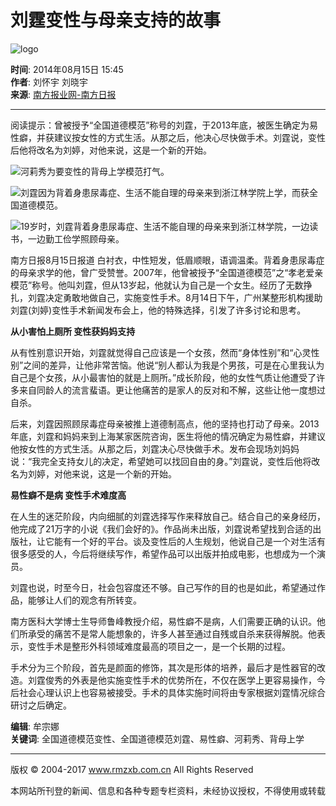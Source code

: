 # 刘霆变性与母亲支持的故事

![logo](http://www.rmzxb.com.cn/images/logo.png)

**时间**: 2014年08月15日 15:45  
**作者**: 刘怀宇 刘晓宇  
**来源**: [南方报业网-南方日报](http://www.baidu.com/baidu?word=南方报业网-南方日报)

---

阅读提示：曾被授予“全国道德模范”称号的刘霆，于2013年底，被医生确定为易性癖，并获建议按女性的方式生活。从那之后，他决心尽快做手术。刘霆说，变性后他将改名为刘婷，对他来说，这是一个新的开始。

![河莉秀为要变性的背母上学模范打气。](/upload/resources/image/2014/08/15/25062.jpg)

![刘霆因为背着身患尿毒症、生活不能自理的母亲来到浙江林学院上学，而获全国道德模范。](/upload/resources/image/2014/08/15/25063.jpg)

![19岁时，刘霆背着身患尿毒症、生活不能自理的母亲来到浙江林学院，一边读书，一边勤工俭学照顾母亲。](/upload/resources/image/2014/08/15/25064.jpg)

南方日报8月15日报道 白衬衣，中性短发，低眉顺眼，语调温柔。背着身患尿毒症的母亲求学的他，曾广受赞誉。2007年，他曾被授予“全国道德模范”之“孝老爱亲模范”称号。他叫刘霆，但从13岁起，他就认为自己是一个女生。经历了无数挣扎，刘霆决定勇敢地做自己，实施变性手术。8月14日下午，广州某整形机构援助刘霆(刘婷)变性手术新闻发布会上，他的特殊选择，引发了许多讨论和思考。

**从小害怕上厕所 变性获妈妈支持**

从有性别意识开始，刘霆就觉得自己应该是一个女孩，然而“身体性别”和“心灵性别”之间的差异，让他非常苦恼。他说“别人都认为我是个男孩，可是在心里我认为自己是个女孩，从小最害怕的就是上厕所。”成长阶段，他的女性气质让他遭受了许多来自同龄人的流言蜚语。更让他痛苦的是家人的反对和不解，这些让他一度想过自杀。

后来，刘霆因照顾尿毒症母亲被推上道德制高点，他的坚持也打动了母亲。2013年底，刘霆和妈妈来到上海某家医院咨询，医生将他的情况确定为易性癖，并建议他按女性的方式生活。从那之后，刘霆决心尽快做手术。发布会现场刘妈妈说：“我完全支持女儿的决定，希望她可以找回自由的身。”刘霆说，变性后他将改名为刘婷，对他来说，这是一个新的开始。

**易性癖不是病 变性手术难度高**

在人生的迷茫阶段，内向细腻的刘霆选择写作来释放自己。结合自己的亲身经历，他完成了21万字的小说《我们会好的》。作品尚未出版，刘霆说希望找到合适的出版社，让它能有一个好的平台。谈及变性后的人生规划，他说自己是一个对生活有很多感受的人，今后将继续写作，希望作品可以出版并拍成电影，也想成为一个演员。

刘霆也说，时至今日，社会包容度还不够。自己写作的目的也是如此，希望通过作品，能够让人们的观念有所转变。

南方医科大学博士生导师鲁峰教授介绍，易性癖不是病，人们需要正确的认识。他们所承受的痛苦不是常人能想象的，许多人甚至通过自残或自杀来获得解脱。他表示，变性手术是整形外科领域难度最高的项目之一，是一个长期的过程。

手术分为三个阶段，首先是颜面的修饰，其次是形体的培养，最后才是性器官的改造。刘霆俊秀的外表是他实施变性手术的优势所在，不仅在医学上更容易操作，今后社会心理认识上也容易被接受。手术的具体实施时间将由专家根据刘霆情况综合研讨之后确定。

**编辑**: 牟宗娜  
**关键词**: 全国道德模范变性、全国道德模范刘霆、易性癖、河莉秀、背母上学

---

版权 © 2004-2017 www.rmzxb.com.cn All Rights Reserved 

本网站所刊登的新闻、信息和各种专题专栏资料，未经协议授权，不得使用或转载